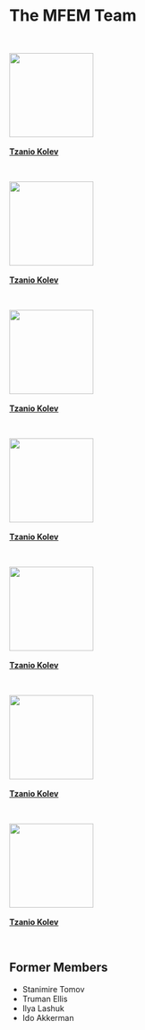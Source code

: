 # The MFEM Team

<br>

<div class="col-md-3 col-sm-4 col-xs-12">
    <p class="centered">
    <a href="http://people.llnl.gov/kolev1">
    <img class="teamphoto" src="../img/tzanio.jpg" width="150px">
    <br><br><strong>Tzanio Kolev</strong></a></p><br>
</div>

<div class="col-md-3 col-sm-4 col-xs-12">
    <p class="centered">
    <a href="http://people.llnl.gov/kolev1">
    <img class="teamphoto" src="../img/tzanio.jpg" width="150px">
    <br><br><strong>Tzanio Kolev</strong></a></p><br>
</div>

<div class="col-md-3 col-sm-4 col-xs-12">
    <p class="centered">
    <a href="http://people.llnl.gov/kolev1">
    <img class="teamphoto" src="../img/tzanio.jpg" width="150px">
    <br><br><strong>Tzanio Kolev</strong></a></p><br>
</div>

<div class="col-md-3 col-sm-4 col-xs-12">
    <p class="centered">
    <a href="http://people.llnl.gov/kolev1">
    <img class="teamphoto" src="../img/tzanio.jpg" width="150px">
    <br><br><strong>Tzanio Kolev</strong></a></p><br>
</div>

<div class="col-md-3 col-sm-4 col-xs-12">
    <p class="centered">
    <a href="http://people.llnl.gov/kolev1">
    <img class="teamphoto" src="../img/tzanio.jpg" width="150px">
    <br><br><strong>Tzanio Kolev</strong></a></p><br>
</div>

<div class="col-md-3 col-sm-4 col-xs-12">
    <p class="centered">
    <a href="http://people.llnl.gov/kolev1">
    <img class="teamphoto" src="../img/tzanio.jpg" width="150px">
    <br><br><strong>Tzanio Kolev</strong></a></p><br>
</div>

<div class="col-md-3 col-sm-4 col-xs-12">
    <p class="centered">
    <a href="http://people.llnl.gov/kolev1">
    <img class="teamphoto" src="../img/tzanio.jpg" width="150px">
    <br><br><strong>Tzanio Kolev</strong></a></p><br>
</div>

<div class="clearfix"></div>

## Former Members

- Stanimire Tomov
- Truman Ellis
- Ilya Lashuk
- Ido Akkerman

